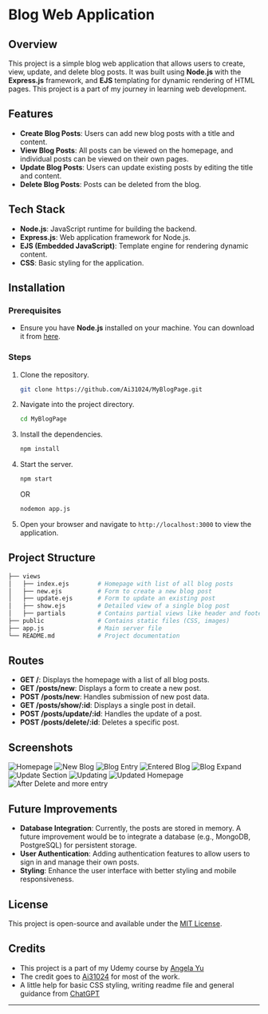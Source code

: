 
# Blog Web Application

## Overview

This project is a simple blog web application that allows users to create, view, update, and delete blog posts. It was built using **Node.js** with the **Express.js** framework, and **EJS** templating for dynamic rendering of HTML pages. This project is a part of my journey in learning web development.

## Features

- **Create Blog Posts**: Users can add new blog posts with a title and content.
- **View Blog Posts**: All posts can be viewed on the homepage, and individual posts can be viewed on their own pages.
- **Update Blog Posts**: Users can update existing posts by editing the title and content.
- **Delete Blog Posts**: Posts can be deleted from the blog.

## Tech Stack

- **Node.js**: JavaScript runtime for building the backend.
- **Express.js**: Web application framework for Node.js.
- **EJS (Embedded JavaScript)**: Template engine for rendering dynamic content.
- **CSS**: Basic styling for the application.
  
## Installation

### Prerequisites

- Ensure you have **Node.js** installed on your machine. You can download it from [here](https://nodejs.org/).

### Steps

1. Clone the repository.

   ```bash
   git clone https://github.com/Ai31024/MyBlogPage.git
   ```

2. Navigate into the project directory.

   ```bash
   cd MyBlogPage
   ```

3. Install the dependencies.

   ```bash
   npm install
   ```

4. Start the server.

   ```bash
   npm start
   ```

   OR

   ```bash
   nodemon app.js
   ```

5. Open your browser and navigate to `http://localhost:3000` to view the application.

## Project Structure

```bash
├── views
│   ├── index.ejs        # Homepage with list of all blog posts
│   ├── new.ejs          # Form to create a new blog post
│   ├── update.ejs       # Form to update an existing post
│   ├── show.ejs         # Detailed view of a single blog post
│   ├── partials         # Contains partial views like header and footer
├── public               # Contains static files (CSS, images)
├── app.js               # Main server file
└── README.md            # Project documentation
```

## Routes

- **GET /**: Displays the homepage with a list of all blog posts.
- **GET /posts/new**: Displays a form to create a new post.
- **POST /posts/new**: Handles submission of new post data.
- **GET /posts/show/:id**: Displays a single post in detail.
- **POST /posts/update/:id**: Handles the update of a post.
- **POST /posts/delete/:id**: Deletes a specific post.

## Screenshots

![Homepage](./screenshots/myblogpost1.png)
![New Blog](./screenshots/myblogpost2.png)
![Blog Entry](./screenshots/myblogpost3.png)
![Entered Blog](./screenshots/myblogpost4.png)
![Blog Expand](./screenshots/myblogpost5.png)
![Update Section](./screenshots/myblogpost6.png)
![Updating](./screenshots/myblogpost7.png)
![Updated Homepage](./screenshots/myblogpost8.png)
![After Delete and more entry](./screenshots/myblogpost9.png)

## Future Improvements

- **Database Integration**: Currently, the posts are stored in memory. A future improvement would be to integrate a database (e.g., MongoDB, PostgreSQL) for persistent storage.
- **User Authentication**: Adding authentication features to allow users to sign in and manage their own posts.
- **Styling**: Enhance the user interface with better styling and mobile responsiveness.

## License

This project is open-source and available under the [MIT License](LICENSE).

## Credits

- This project is a part of my Udemy course by [Angela Yu](https://github.com/angelabauer)
- The credit goes to [Ai31024](https://github.com/Ai31024) for most of the work.
- A little help for basic CSS styling, writing readme file and general guidance from [ChatGPT](https://chatgpt.com)

---
